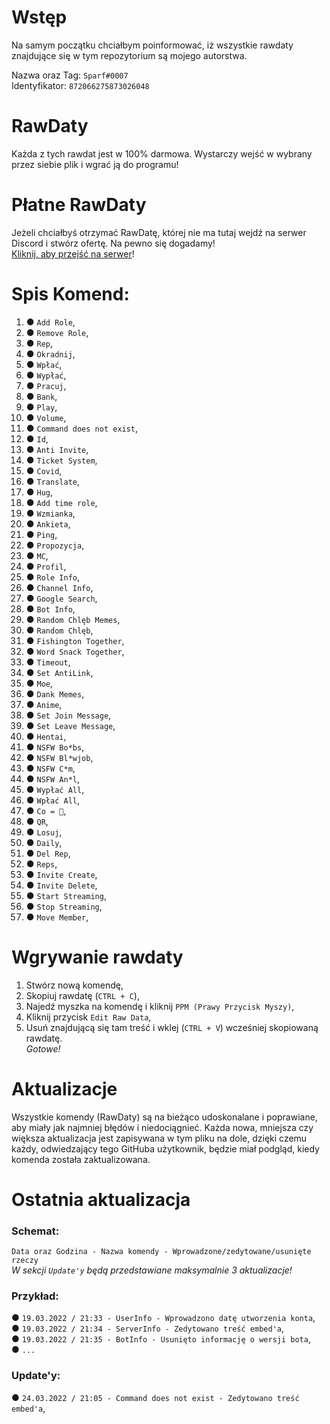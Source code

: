 # Wstęp
Na samym początku chciałbym poinformować, iż wszystkie rawdaty znajdujące się w tym repozytorium są mojego autorstwa.

Nazwa oraz Tag: `Sparf#0007`                                                                                                                      
Identyfikator: `872066275873026048` 

# RawDaty
Każda z tych rawdat jest w 100% darmowa. Wystarczy wejść w wybrany przez siebie plik i wgrać ją do programu!

# Płatne RawDaty
Jeżeli chciałbyś otrzymać RawDatę, której nie ma tutaj wejdź na serwer Discord i stwórz ofertę. Na pewno się dogadamy!                                                
[Kliknij, aby przejść na serwer](https://discord.gg/XWNXhPnwW6)!

# Spis Komend:
1. ● `Add Role`,                                                                                                                                            
2. ● `Remove Role`,                                                                                                                              
3. ● `Rep`,                                                                                                                                  
4. ● `Okradnij`,                                                                                                                                  
5. ● `Wpłać`,                                                                                                                                  
6. ● `Wypłać`,                                                                                                                                  
7. ● `Pracuj`,                                                                                                                                  
8. ● `Bank`,                                                                                                                                  
9. ● `Play`,                                                                                                                                  
10. ● `Volume`,                                                                                                                                  
11. ● `Command does not exist`,                                                                                                                                  
12. ● `Id`,                                                                                                                                  
13. ● `Anti Invite`,                                                                                                                                  
14. ● `Ticket System`,                                                                                                                                  
15. ● `Covid`,                                                                                                                                  
16. ● `Translate`,                                                                                                                                  
17. ● `Hug`,                                                                                                                                  
18. ● `Add time role`,                                                                                                                                  
19. ● `Wzmianka`,                                                                                                                                  
20. ● `Ankieta`,                                                                                                                                  
21. ● `Ping`,                                                                                                                                  
22. ● `Propozycja`,                                                                                                                                  
23. ● `MC`,                                                                                                                                  
24. ● `Profil`,                                                                                                                                  
25. ● `Role Info`,                                                                                                                                  
26. ● `Channel Info`,                                                                                                                                  
27. ● `Google Search`,                                                                                                                                  
28. ● `Bot Info`,                                                                                                                                  
29. ● `Random Chlęb Memes`,                                                                                                                                  
30. ● `Random Chlęb`,                                                                                                                                  
31. ● `Fishington Together`,                                                                                                                                  
32. ● `Word Snack Together`,                                                                                                                                  
33. ● `Timeout`,                                                                                                                                  
34. ● `Set AntiLink`,                                                                                                                                  
35. ● `Moe`,                                                                                                                                  
36. ● `Dank Memes`,                                                                                                                                  
37. ● `Anime`,                                                                                                                                  
38. ● `Set Join Message`,                                                                                                                                  
39. ● `Set Leave Message`,                                                                                                                                  
40. ● `Hentai`,                                                                                                                                  
41. ● `NSFW Bo*bs`,                                                                                                                                  
42. ● `NSFW Bl*wjob`,                                                                                                                                  
43. ● `NSFW C*m`,                                                                                                                                  
44. ● `NSFW An*l`,                                                                                                                                  
45. ● `Wypłać All`,                                                                                                                                  
46. ● `Wpłać All`,                                                                                                                                  
47. ● `Co = 🥚`,                                                                                                                                  
48. ● `QR`,                                                                                                                                  
49. ● `Losuj`,                                                                                                                                  
50. ● `Daily`,                                                                                                                                  
51. ● `Del Rep`,                                                                                                                                  
52. ● `Reps`,                                                                                                                                  
53. ● `Invite Create`,                                                                                                                                  
54. ● `Invite Delete`,                                                                                                                                  
55. ● `Start Streaming`,                                                                                                                                  
56. ● `Stop Streaming`,                                                                                                                                  
57. ● `Move Member`,                                                                                                                                  
                                                                                                                             
# Wgrywanie rawdaty
1. Stwórz nową komendę,                                                                                                                             
2. Skopiuj rawdatę (`CTRL + C`),                                                                                                    
3. Najedź myszka na komendę i kliknij `PPM (Prawy Przycisk Myszy)`,                                                                               
4. Kliknij przycisk `Edit Raw Data`,                                                                                                          
5. Usuń znajdującą się tam treść i wklej (`CTRL + V`) wcześniej skopiowaną rawdatę.                                                                                  
*Gotowe!*

# Aktualizacje
Wszystkie komendy (RawDaty) są na bieżąco udoskonalane i poprawiane, aby miały jak najmniej błędów i niedociągnieć. Każda nowa, mniejsza czy większa
aktualizacja jest zapisywana w tym pliku na dole, dzięki czemu każdy, odwiedzający tego GitHuba użytkownik, będzie miał podgląd, kiedy komenda została
zaktualizowana.

# Ostatnia aktualizacja
### **Schemat:**
`Data oraz Godzina - Nazwa komendy - Wprowadzone/zedytowane/usunięte rzeczy`                                                                                
*W sekcji `Update'y` będą przedstawiane maksymalnie 3 aktualizacje!*
### **Przykład:**
● `19.03.2022 / 21:33 - UserInfo - Wprowadzono datę utworzenia konta`,                                                                                                
● `19.03.2022 / 21:34 - ServerInfo - Zedytowano treść embed'a`,                                                                                                       
● `19.03.2022 / 21:35 - BotInfo - Usunięto informację o wersji bota`,                                                                                           
● `...`

### Update'y:
● `24.03.2022 / 21:05 - Command does not exist - Zedytowano treść embed'a`,                                                                             
